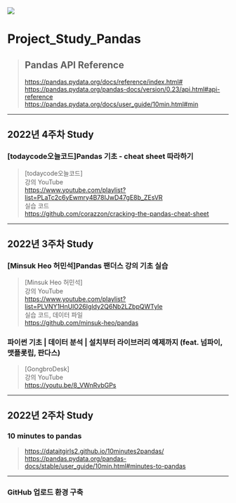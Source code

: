 <img src="https://upload.wikimedia.org/wikipedia/commons/thumb/e/ed/Pandas_logo.svg/220px-Pandas_logo.svg.png">

# Project_Study_Pandas
>## Pandas API Reference
>https://pandas.pydata.org/docs/reference/index.html# \
>https://pandas.pydata.org/pandas-docs/version/0.23/api.html#api-reference \
>https://pandas.pydata.org/docs/user_guide/10min.html#min

---
## 2022년 4주차 Study

### [todaycode오늘코드]Pandas 기초 - cheat sheet 따라하기
>[todaycode오늘코드] \
>강의 YouTube \
>https://www.youtube.com/playlist?list=PLaTc2c6yEwmry4B78IJwD47gE8b_ZEsVR \
>실습 코드 \
>https://github.com/corazzon/cracking-the-pandas-cheat-sheet
---
## 2022년 3주차 Study

### [Minsuk Heo 허민석]Pandas 팬더스 강의 기초 실습
>[Minsuk Heo 허민석] \
>강의 YouTube \
>https://www.youtube.com/playlist?list=PLVNY1HnUlO26Igldy2Q6Nb2LZbpQWTyle \
>실습 코드, 데이터 파일 \
>https://github.com/minsuk-heo/pandas



### 파이썬 기초 | 데이터 분석 | 설치부터 라이브러리 예제까지 (feat. 넘파이, 맷플롯립, 판다스)
>[GongbroDesk] \
>강의 YouTube \
>https://youtu.be/8_VWnRvbGPs

---
## 2022년 2주차 Study

### 10 minutes to pandas 
>https://dataitgirls2.github.io/10minutes2pandas/ \
>https://pandas.pydata.org/pandas-docs/stable/user_guide/10min.html#minutes-to-pandas

---
### GitHub 업로드 환경 구축 
